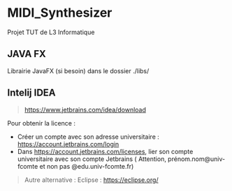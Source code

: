 # MIDI_Synthesizer

Projet TUT de L3 Informatique

## JAVA FX
Librairie JavaFX (si besoin) dans le dossier ./libs/

## Intelij IDEA
> https://www.jetbrains.com/idea/download

Pour obtenir la licence : 
  - Créer un compte avec son adresse universitaire : https://account.jetbrains.com/login
  - Dans https://account.jetbrains.com/licenses, lier son compte universitaire avec son compte Jetbrains ( Attention, prénom.nom@univ-fcomte et non pas @edu.univ-fcomte.fr)

> Autre alternative : Eclipse : https://eclipse.org/
